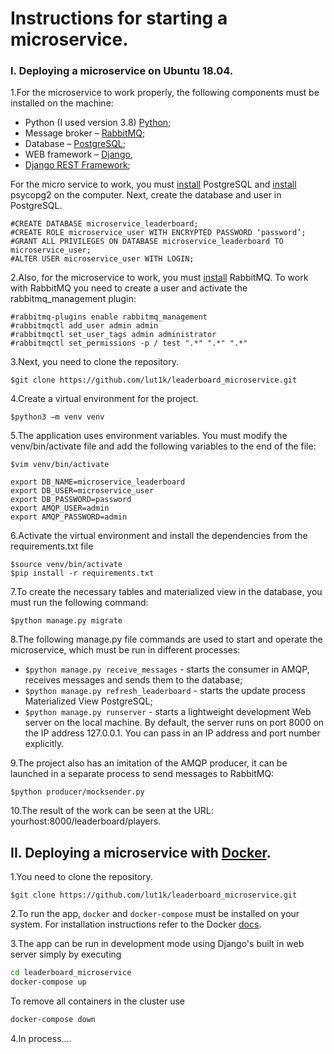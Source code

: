 # Instructions for starting a microservice.
### I. Deploying a microservice on Ubuntu 18.04.

1.For the microservice to work properly, the following components must be installed on the machine:
- Python (I used version 3.8) [Python](https://www.python.org/);
- Message broker – [RabbitMQ](https://www.rabbitmq.com/);
- Database – [PostgreSQL](https://www.postgresql.org/);
- WEB framework – [Django](https://www.djangoproject.com/),
- [Django REST Framework](https://www.django-rest-framework.org/);


For the micro service to work, you must [install](https://www.postgresql.org/download/) PostgreSQL and [install](https://www.psycopg.org/) psycopg2 on the computer. 
Next, create the database and user in PostgreSQL.
```PostgreSQL
#CREATE DATABASE microservice_leaderboard;
#CREATE ROLE microservice_user WITH ENCRYPTED PASSWORD ‘password’;
#GRANT ALL PRIVILEGES ON DATABASE microservice_leaderboard TO microservice_user;
#ALTER USER microservice_user WITH LOGIN;
```

2.Also, for the microservice to work, you must [install](https://www.rabbitmq.com/download.html) RabbitMQ. 
To work with RabbitMQ you need to create a user and activate the rabbitmq_management plugin:
```RabbitMQ
#rabbitmq-plugins enable rabbitmq_management
#rabbitmqctl add_user admin admin
#rabbitmqctl set_user_tags admin administrator
#rabbitmqctl set_permissions -p / test ".*" ".*" ".*"
```

3.Next, you need to clone the repository.

`$git clone https://github.com/lut1k/leaderboard_microservice.git`

4.Create a virtual environment for the project.

`$python3 –m venv venv`

5.The application uses environment variables. You must modify the venv/bin/activate file and add the following variables to the end of the file:

```
$vim venv/bin/activate

export DB_NAME=microservice_leaderboard
export DB_USER=microservice_user
export DB_PASSWORD=password
export AMQP_USER=admin
export AMQP_PASSWORD=admin
```

6.Activate the virtual environment and install the dependencies from the requirements.txt file

```
$source venv/bin/activate
$pip install -r requirements.txt
```

7.To create the necessary tables and materialized view in the database, you must run the following command:

`$python manage.py migrate`

8.The following manage.py file commands are used to start and operate the microservice, which must be run in different processes:

- `$python manage.py receive_messages` - starts the consumer in AMQP, receives messages and sends them to the database;
- `$python manage.py refresh_leaderboard` - starts the update process Materialized View PostgreSQL;
- `$python manage.py runserver` - starts a lightweight development Web server on the local machine. By default, the server runs on port 8000 on the IP address 127.0.0.1. You can pass in an IP address and port number explicitly.

9.The project also has an imitation of the AMQP producer, it can be launched in a separate process to send messages to RabbitMQ:

`$python producer/mocksender.py`

10.The result of the work can be seen at the URL: yourhost:8000/leaderboard/players.

## II. Deploying a microservice with [Docker](https://www.docker.com/).

1.You need to clone the repository.

`$git clone https://github.com/lut1k/leaderboard_microservice.git`

2.To run the app, `docker` and `docker-compose` must be installed on your system. For installation
instructions refer to the Docker [docs](https://docs.docker.com/compose/install/). 

3.The app can be run in development mode using Django's built in web server simply by executing

```bash
cd leaderboard_microservice
docker-compose up
```

To remove all containers in the cluster use

```bash
docker-compose down
```

4.In process....
